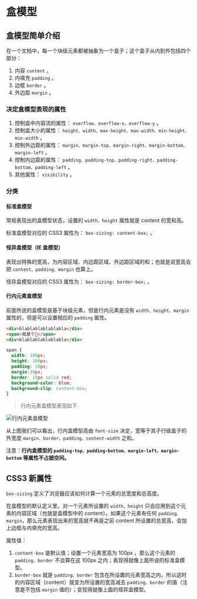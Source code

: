 # 盒模型

## 盒模型简单介绍

在一个文档中，每一个块级元素都被抽象为一个盒子；这个盒子从内到外包括四个部分：

1. 内容 `content` 。
2. 内填充 `padding` 。
3. 边框 `border` 。
4. 外边距 `margin` 。

### 决定盒模型表现的属性

1. 控制盒中内容流的属性： `overflow、overflow-x、overflow-y` 。
2. 控制盒大小的属性： `height、width、max-height、max-width、min-height、min-width` 。
3. 控制外边距的属性： `margin、margin-top、margin-right、margin-bottom、margin-left` 。
4. 控制内边距的属性： `padding、padding-top、padding-right、padding-bottom、padding-left` 。
5. 其他属性： `visibility` 。

### 分类

#### 标准盒模型

常规表现出的盒模型状态，设置的 `width、height` 属性就是 content 的宽和高。

标准盒模型对应的 CSS3 属性为： `box-sizing: content-box;` 。

#### 怪异盒模型（IE 盒模型）

表现出特殊的宽高，为内容区域、内边距区域、外边距区域的和；也就是说宽高会把 `content、padding、margin` 也算上。

怪异盒模型对应的 CSS3 属性为： `box-sizing: border-box;` 。

#### 行内元素盒模型

前面所说的盒模型是基于块级元素，但是行内元素是没有 `width、height、margin` 属性的，但是可以设置相应的 `padding` 属性。

```html
<div>blablablablablabla</div>
<span>我是个🌰</span>
<div>blablablablablabla</div>
```

```css
span {
  width: 100px;
  height: 100px;
  padding: 20px;
  margin:10px;
  border: 10px solid red;
  background-color: blue;
  background-clip: content-box;
}
```

>行内元素盒模型表现如下

![行内元素盒模型](http://ww1.sinaimg.cn/large/ecbd3051gy1g6lb3eimnpj20dl05r746.jpg)

从上图我们可以看出，行内盒模型高由 `font-size` 决定，宽等于其子行级盒子的外宽度 `margin、border、padding、content-width` 之和。

注意：**行内盒模型的 `padding-top、padding-bottom、margin-left、margin-bottom` 等属性不占据空间。**

## CSS3 新属性

`box-sizing` 定义了浏览器应该如何计算一个元素的总宽度和总高度。

在盒模型的默认定义里，对一个元素所设置的 `width、height` 只会应用到这个元素的内容区域（也就是盒模型中的 content）。如果这个元素有任何 `padding、margin`，那么元素表现出来的宽高就不再是之前 content 所设置的总宽高，会加上边框与内填充的宽高。

属性值：

1. `content-box` 是默认值；设置一个元素宽高为 100px ，那么这个元素的 `padding、border` 不会算在这 100px 之内；表现得就像上面所说的标准盒模型。
2. `border-box` 就是 `padding、border` 包含在所设置的元素宽高之内，所以这时的内容区域（content）就变为所设置的宽高减去 `padding、border` 的值（注意是不包括 `margin`  值的）；变现得就像上面的怪异盒模型。
